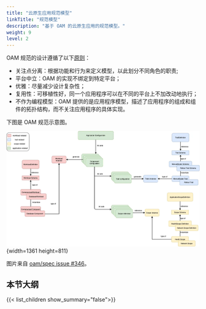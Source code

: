 ```yaml
---
title: "云原生应用规范模型"
linkTitle: "规范模型"
description: "基于 OAM 的云原生应用的规范模型。"
weight: 9
level: 2
---
```


OAM 规范的设计遵循了以下[原则](https://github.com/oam-dev/spec/blob/master/9.design_principles.md)：

- 关注点分离：根据功能和行为来定义模型，以此划分不同角色的职责;
- 平台中立：OAM 的实现不绑定到特定平台；
- 优雅：尽量减少设计复杂性；
- 复用性：可移植性好，同一个应用程序可以在不同的平台上不加改动地执行；
- 不作为编程模型：OAM 提供的是应用程序模型，描述了应用程序的组成和组件的拓扑结构，而不关注应用程序的具体实现。

下图是 OAM 规范示意图。

![OAM 规范示意图](oam-spec.webp)
{width=1361 height=811}

图片来自 [oam/spec issue #346](https://github.com/oam-dev/spec/issues/346)。

## 本节大纲

{{< list_children show_summary="false">}}
